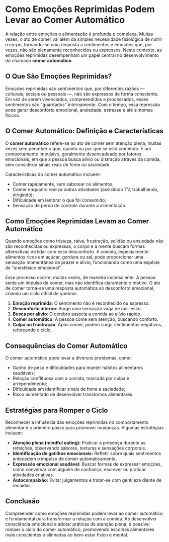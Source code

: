 # Como Emoções Reprimidas Podem Levar ao Comer Automático

A relação entre emoções e alimentação é profunda e complexa. Muitas vezes, o ato de comer vai além da simples necessidade fisiológica de nutrir o corpo, tornando-se uma resposta a sentimentos e emoções que, por vezes, não são plenamente reconhecidos ou expressos. Neste contexto, as emoções reprimidas desempenham um papel central no desenvolvimento do chamado **comer automático**.

## O Que São Emoções Reprimidas?

Emoções reprimidas são sentimentos que, por diferentes razões — culturais, sociais ou pessoais —, não são expressos de forma consciente. Em vez de serem vivenciados, compreendidos e processados, esses sentimentos são "guardados" internamente. Com o tempo, essa repressão pode gerar desconforto emocional, ansiedade, estresse e até sintomas físicos.

## O Comer Automático: Definição e Características

O **comer automático** refere-se ao ato de comer sem atenção plena, muitas vezes sem perceber o que, quanto ou por que se está comendo. É um comportamento impulsivo, geralmente desencadeado por fatores emocionais, em que a pessoa busca alívio ou distração através da comida, sem considerar sinais reais de fome ou saciedade.

Características do comer automático incluem:

- Comer rapidamente, sem saborear os alimentos;
- Comer enquanto realiza outras atividades (assistindo TV, trabalhando, dirigindo);
- Dificuldade em lembrar o que foi consumido;
- Sensação de perda de controle durante a alimentação.

## Como Emoções Reprimidas Levam ao Comer Automático

Quando emoções como tristeza, raiva, frustração, solidão ou ansiedade não são reconhecidas ou expressas, o corpo e a mente buscam formas alternativas de lidar com esse desconforto. A comida, especialmente alimentos ricos em açúcar, gordura ou sal, pode proporcionar uma sensação momentânea de prazer e alívio, funcionando como uma espécie de "anestésico emocional".

Esse processo ocorre, muitas vezes, de maneira inconsciente. A pessoa sente um impulso de comer, mas não identifica claramente o motivo. O ato de comer torna-se uma resposta automática ao desconforto emocional, criando um ciclo difícil de quebrar:

1. **Emoção reprimida**: O sentimento não é reconhecido ou expresso.
2. **Desconforto interno**: Surge uma sensação vaga de mal-estar.
3. **Busca por alívio**: O cérebro associa a comida ao alívio rápido.
4. **Comer automático**: A pessoa come sem atenção, buscando conforto.
5. **Culpa ou frustração**: Após comer, podem surgir sentimentos negativos, reforçando o ciclo.

## Consequências do Comer Automático

O comer automático pode levar a diversos problemas, como:

- Ganho de peso e dificuldades para manter hábitos alimentares saudáveis;
- Relação conflituosa com a comida, marcada por culpa e arrependimento;
- Dificuldade em identificar sinais de fome e saciedade;
- Risco aumentado de desenvolver transtornos alimentares.

## Estratégias para Romper o Ciclo

Reconhecer a influência das emoções reprimidas no comportamento alimentar é o primeiro passo para promover mudanças. Algumas estratégias incluem:

- **Atenção plena (mindful eating):** Praticar a presença durante as refeições, observando sabores, texturas e sensações corporais.
- **Identificação de gatilhos emocionais:** Refletir sobre quais sentimentos antecedem o impulso de comer automaticamente.
- **Expressão emocional saudável:** Buscar formas de expressar emoções, como conversar com alguém de confiança, escrever ou praticar atividades criativas.
- **Autocompaixão:** Evitar julgamentos e tratar-se com gentileza diante de recaídas.

## Conclusão

Compreender como emoções reprimidas podem levar ao comer automático é fundamental para transformar a relação com a comida. Ao desenvolver consciência emocional e adotar práticas de atenção plena, é possível romper o ciclo do comer automático, promovendo escolhas alimentares mais conscientes e alinhadas ao bem-estar físico e mental.